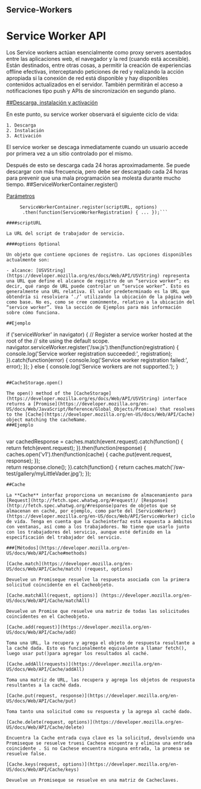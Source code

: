 ## Service-Workers

# Service Worker API

Los Service workers actúan esencialmente como proxy servers asentados entre las aplicaciones web, el navegador y la red (cuando está accesible). Están destinados, entre otras cosas, a permitir la creación de experiencias offline efectivas, interceptando peticiones de red y realizando la acción apropiada si la conexión de red está disponible y hay disponibles contenidos actualizados en el servidor. También permitirán el acceso a notificaciones tipo push y APIs de sincronización en segundo plano.

[##Descarga, instalación y activación](https://developer.mozilla.org/es/docs/Web/API/Service_Worker_API#Descarga_instalaci%C3%B3n_y_activaci%C3%B3n)

En este punto, su service worker observará el siguiente ciclo de vida:

    1. Descarga
    2. Instalación
    3. Activación

El service worker se descaga inmediatamente cuando un usuario accede por primera vez a un sitio controlado por el mismo.

Después de esto se descarga cada 24 horas aproximadamente. Se puede descargar con más frecuencia, pero debe ser descargado cada 24 horas para prevenir que una mala programación sea molesta durante mucho tiempo.
##ServiceWorkerContainer.register()

[Parámetros](https://developer.mozilla.org/es/docs/Web/API/ServiceWorkerContainer/register#Par%C3%A1metros)
```
   	 ServiceWorkerContainer.register(scriptURL, options)
   	  .then(function(ServiceWorkerRegistration) { ... });```

####scriptURL

La URL del script de trabajador de servicio.

####options Optional

Un objeto que contiene opciones de registro. Las opciones disponibles actualmente son:

- alcance: [USVString](https://developer.mozilla.org/es/docs/Web/API/USVString) representa una URL que define el alcance de registro de un “service worker”; es decir, qué rango de URL puede controlar un “service worker”. Esto es generalmente una URL relativa. El valor predeterminado es la URL que obtendría si resolviera ‘./’ utilizando la ubicación de la página web como base. No es, como se cree comúnmente, relativo a la ubicación del “service worker”. Vea la sección de Ejemplos para más información sobre cómo funciona.

##Ejemplo

```
if ('serviceWorker' in navigator) {
  // Register a service worker hosted at the root of the
  // site using the default scope.
  navigator.serviceWorker.register('/sw.js').then(function(registration) {
    console.log('Service worker registration succeeded:', registration);
  }).catch(function(error) {
    console.log('Service worker registration failed:', error);
  });
} else {
  console.log('Service workers are not supported.');
}
```

##CacheStorage.open()

The open() method of the [CacheStorage](https://developer.mozilla.org/es/docs/Web/API/USVString) interface returns a [Promise](https://developer.mozilla.org/en-US/docs/Web/JavaScript/Reference/Global_Objects/Promise) that resolves to the [Cache](https://developer.mozilla.org/en-US/docs/Web/API/Cache) object matching the cacheName.
###Ejemplo


```
var cachedResponse = caches.match(event.request).catch(function() {
  return fetch(event.request);
}).then(function(response) {
  caches.open('v1').then(function(cache) {
    cache.put(event.request, response);
  });  
  return response.clone();
}).catch(function() {
  return caches.match('/sw-test/gallery/myLittleVader.jpg');
});

```
##Cache

La **Cache** interfaz proporciona un mecanismo de almacenamiento para [Request](http://fetch.spec.whatwg.org/#request)/ [Response](http://fetch.spec.whatwg.org/#response)pares de objetos que se almacenan en caché, por ejemplo, como parte del [ServiceWorker}(https://developer.mozilla.org/en-US/docs/Web/API/ServiceWorker) ciclo de vida. Tenga en cuenta que la Cacheinterfaz está expuesta a ámbitos con ventanas, así como a los trabajadores. No tiene que usarlo junto con los trabajadores del servicio, aunque esté definido en la especificación del trabajador del servicio.

###[Métodos](https://developer.mozilla.org/en-US/docs/Web/API/Cache#methods)

[Cache.match](https://developer.mozilla.org/en-US/docs/Web/API/Cache/match) (request, options)

Devuelve un Promiseque resuelve la respuesta asociada con la primera solicitud coincidente en el Cacheobjeto.

[Cache.matchAll(request, options)] (https://developer.mozilla.org/en-US/docs/Web/API/Cache/matchAll)

Devuelve un Promise que resuelve una matriz de todas las solicitudes coincidentes en el Cacheobjeto.

[Cache.add(request)](https://developer.mozilla.org/en-US/docs/Web/API/Cache/add)

Toma una URL, la recupera y agrega el objeto de respuesta resultante a la caché dada. Esto es funcionalmente equivalente a llamar fetch(), luego usar put()para agregar los resultados al caché.

[Cache.addAll(requests)](https://developer.mozilla.org/en-US/docs/Web/API/Cache/addAll)

Toma una matriz de URL, las recupera y agrega los objetos de respuesta resultantes a la caché dada.

[Cache.put(request, response)](https://developer.mozilla.org/en-US/docs/Web/API/Cache/put)

Toma tanto una solicitud como su respuesta y la agrega al caché dado.

[Cache.delete(request, options)](https://developer.mozilla.org/en-US/docs/Web/API/Cache/delete)

Encuentra la Cache entrada cuya clave es la solicitud, devolviendo una Promiseque se resuelve truesi Cachese encuentra y elimina una entrada coincidente . Si no Cachese encuentra ninguna entrada, la promesa se resuelve false.

[Cache.keys(request, options)](https://developer.mozilla.org/en-US/docs/Web/API/Cache/keys)

Devuelve un Promiseque se resuelve en una matriz de Cacheclaves.
